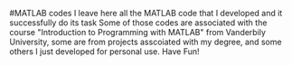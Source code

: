 #MATLAB codes
I leave here all the MATLAB code that I developed and it successfully do its task
Some of those codes are associated with the course "Introduction to Programming with MATLAB" from Vanderbily University,
some are from projects asscoiated with my degree, and some others I just developed for personal use.
Have Fun!
